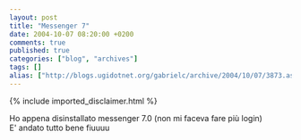 ```yaml
---
layout: post
title: "Messenger 7"
date: 2004-10-07 08:20:00 +0200
comments: true
published: true
categories: ["blog", "archives"]
tags: []
alias: ["http://blogs.ugidotnet.org/gabrielc/archive/2004/10/07/3873.aspx"]
---
```

<!-- more -->
{% include imported_disclaimer.html %}
<div xmlns="http://www.w3.org/1999/xhtml">Ho appena disinstallato messenger 7.0 (non mi faceva fare più login)</div>
<div xmlns="http://www.w3.org/1999/xhtml">E' andato tutto bene fiuuuu</div>

